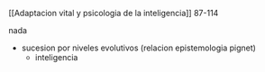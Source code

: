 [[Adaptacion vital y psicologia de la inteligencia]]
87-114

nada
- sucesion por niveles evolutivos
	(relacion epistemologia pignet)
	- inteligencia